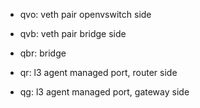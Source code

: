 - qvo: veth pair openvswitch side

- qvb: veth pair bridge side

- qbr: bridge

- qr: l3 agent managed port, router side

- qg: l3 agent managed port, gateway side














